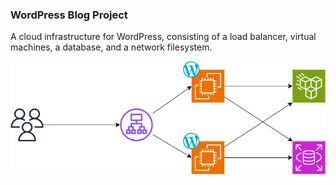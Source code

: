 ### WordPress Blog Project ###

A cloud infrastructure for WordPress, consisting of a load balancer, virtual machines, a database, and a network filesystem.

![MISSING IMAGE](wordpress.drawio.png)

